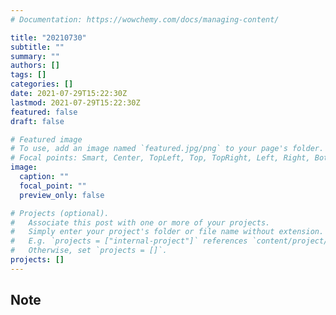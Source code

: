 ```yaml
---
# Documentation: https://wowchemy.com/docs/managing-content/

title: "20210730"
subtitle: ""
summary: ""
authors: []
tags: []
categories: []
date: 2021-07-29T15:22:30Z
lastmod: 2021-07-29T15:22:30Z
featured: false
draft: false

# Featured image
# To use, add an image named `featured.jpg/png` to your page's folder.
# Focal points: Smart, Center, TopLeft, Top, TopRight, Left, Right, BottomLeft, Bottom, BottomRight.
image:
  caption: ""
  focal_point: ""
  preview_only: false

# Projects (optional).
#   Associate this post with one or more of your projects.
#   Simply enter your project's folder or file name without extension.
#   E.g. `projects = ["internal-project"]` references `content/project/deep-learning/index.md`.
#   Otherwise, set `projects = []`.
projects: []
---
```


## Note

